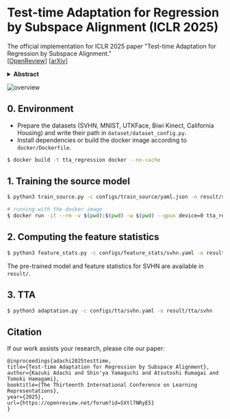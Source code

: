 # Test-time Adaptation for Regression by Subspace Alignment (ICLR 2025)
The official implementation for ICLR 2025 paper "Test-time Adaptation for Regression by Subspace Alignment."  
[[OpenReview](https://openreview.net/forum?id=SXtl7NRyE5)] [[arXiv](https://arxiv.org/abs/2410.03263)]

<details><summary><strong>Abstract</strong></summary>
This paper investigates <em>test-time adaptation (TTA) for regression</em>, where a regression model pre-trained in a source domain is adapted to an unknown target distribution with unlabeled target data. Although regression is one of the fundamental tasks in machine learning, most of the existing TTA methods have classification-specific designs, which assume that models output class-categorical predictions, whereas regression models typically output only single scalar values. To enable TTA for regression, we adopt a feature alignment approach, which aligns the feature distributions between the source and target domains to mitigate the domain gap. However, we found that naive feature alignment employed in existing TTA methods for classification is ineffective or even worse for regression because the features are distributed in a small subspace and many of the raw feature dimensions have little significance to the output. For an effective feature alignment in TTA for regression, we propose <em>Significant-subspace Alignment (SSA)</em>. SSA consists of two components: subspace detection and dimension weighting. Subspace detection finds the feature subspace that is representative and significant to the output. Then, the feature alignment is performed in the subspace during TTA. Meanwhile, dimension weighting raises the importance of the dimensions of the feature subspace that have greater significance to the output. We experimentally show that SSA outperforms various baselines on real-world datasets.
</details>

![overview](overview.png)

## 0. Environment
- Prepare the datasets (SVHN, MNIST, UTKFace, Biwi Kinect, California Housing) and write their path in `dataset/dataset_config.py`.
- Install dependencies or build the docker image according to `docker/Dockerfile`.

```bash
$ docker build -t tta_regression docker --no-cache
```


## 1. Training the source model
```bash
$ python3 train_source.py -c configs/train_source/yaml.json -o result/source/svhn

# running with the docker image
$ docker run -it --rm -v $(pwd):$(pwd) -w $(pwd) --gpus device=0 tta_regression python3 train_source.py -c configs/train_source/svhn.yaml -o result/source/svhn
```


## 2. Computing the feature statistics
```bash
$ python3 feature_stats.py -c configs/feature_stats/svhn.yaml -o result/source/svhn
```

The pre-trained model and feature statistics for SVHN are available in `result/`.


## 3. TTA
```bash
$ python3 adaptation.py -c configs/tta/svhn.yaml -o result/tta/svhn
```


## Citation
If our work assists your research, please cite our paper:

```
@inproceedings{adachi2025testtime,
title={Test-time Adaptation for Regression by Subspace Alignment},
author={Kazuki Adachi and Shin'ya Yamaguchi and Atsutoshi Kumagai and Tomoki Hamagami},
booktitle={The Thirteenth International Conference on Learning Representations},
year={2025},
url={https://openreview.net/forum?id=SXtl7NRyE5}
}
```
